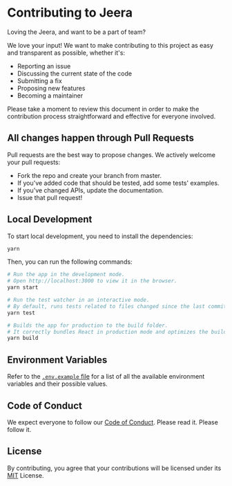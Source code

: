 # Contributing to Jeera

Loving the Jeera, and want to be a part of team?

We love your input! We want to make contributing to this project as easy and transparent as possible, whether it's:

- Reporting an issue
- Discussing the current state of the code
- Submitting a fix
- Proposing new features
- Becoming a maintainer

Please take a moment to review this document in order to make the contribution process straightforward and effective for everyone involved.

## All changes happen through Pull Requests

Pull requests are the best way to propose changes. We actively welcome your pull requests:

- Fork the repo and create your branch from master.
- If you've added code that should be tested, add some tests' examples.
- If you've changed APIs, update the documentation.
- Issue that pull request!

## Local Development

To start local development, you need to install the dependencies:

```bash
yarn
```

Then, you can run the following commands:

```bash
# Run the app in the development mode.
# Open http://localhost:3000 to view it in the browser.
yarn start

# Run the test watcher in an interactive mode.
# By default, runs tests related to files changed since the last commit.
yarn test

# Builds the app for production to the build folder.
# It correctly bundles React in production mode and optimizes the build for the best performance.
yarn build
```

## Environment Variables

Refer to the [`.env.example` file](./.env.example) for a list of all the available environment variables and their possible values.

## Code of Conduct

We expect everyone to follow our [Code of Conduct](./CODE_OF_CONDUCT.md). Please read it. Please follow it.

## License

By contributing, you agree that your contributions will be licensed under its [MIT](./LICENSE) License.
